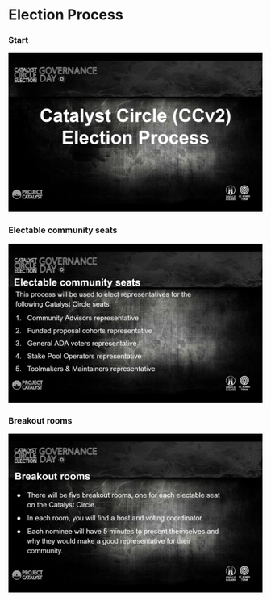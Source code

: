 # Election Process

### Start

![](<.gitbook/assets/2021-11-14 (12).png>)

### Electable community seats

![](<.gitbook/assets/2021-11-14 (13).png>)

### Breakout rooms

![](<.gitbook/assets/2021-11-14 (14).png>)
